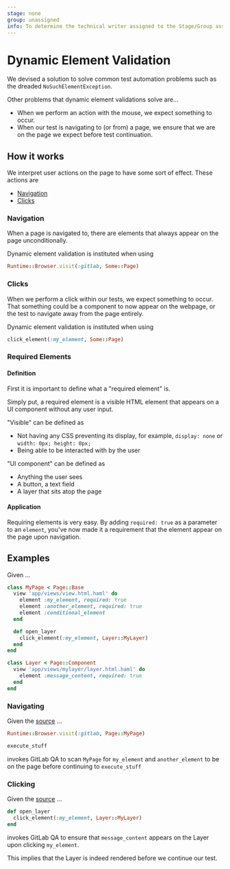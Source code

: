 ```yaml
---
stage: none
group: unassigned
info: To determine the technical writer assigned to the Stage/Group associated with this page, see https://about.gitlab.com/handbook/product/ux/technical-writing/#assignments
---
```


# Dynamic Element Validation

We devised a solution to solve common test automation problems such as the dreaded `NoSuchElementException`.

Other problems that dynamic element validations solve are...

- When we perform an action with the mouse, we expect something to occur.
- When our test is navigating to (or from) a page, we ensure that we are on the page we expect before
  test continuation.

## How it works

We interpret user actions on the page to have some sort of effect. These actions are

- [Navigation](#navigation)
- [Clicks](#clicks)

### Navigation

When a page is navigated to, there are elements that always appear on the page unconditionally.

Dynamic element validation is instituted when using

```ruby
Runtime::Browser.visit(:gitlab, Some::Page)
```

### Clicks

When we perform a click within our tests, we expect something to occur. That something could be a component to now
appear on the webpage, or the test to navigate away from the page entirely.

Dynamic element validation is instituted when using

```ruby
click_element(:my_element, Some::Page)
```

### Required Elements

#### Definition

First it is important to define what a "required element" is.

Simply put, a required element is a visible HTML element that appears on a UI component without any user input.

"Visible" can be defined as

- Not having any CSS preventing its display, for example, `display: none` or `width: 0px; height: 0px;`
- Being able to be interacted with by the user

"UI component" can be defined as

- Anything the user sees
- A button, a text field
- A layer that sits atop the page

#### Application

Requiring elements is very easy. By adding `required: true` as a parameter to an `element`, you've now made it
a requirement that the element appear on the page upon navigation.

## Examples

Given ...

```ruby
class MyPage < Page::Base
  view 'app/views/view.html.haml' do
    element :my_element, required: true
    element :another_element, required: true
    element :conditional_element
  end

  def open_layer
    click_element(:my_element, Layer::MyLayer)
  end
end

class Layer < Page::Component
  view 'app/views/mylayer/layer.html.haml' do
    element :message_content, required: true
  end
end
```

### Navigating

Given the [source](#examples) ...

```ruby
Runtime::Browser.visit(:gitlab, Page::MyPage)

execute_stuff
```

invokes GitLab QA to scan `MyPage` for `my_element` and `another_element` to be on the page before continuing to
`execute_stuff`

### Clicking

Given the [source](#examples) ...

```ruby
def open_layer
  click_element(:my_element, Layer::MyLayer)
end
```

invokes GitLab QA to ensure that `message_content` appears on
the Layer upon clicking `my_element`.

This implies that the Layer is indeed rendered before we continue our test.
